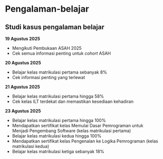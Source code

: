 Pengalaman-belajar
==
Studi kasus pengalaman belajar
--
  
**19 Agustus 2025**  
- Mengikuti Pembukaan ASAH 2025
- Cek semua informasi penting untuk *cohort* ASAH
  
**20 Agustus 2025**  
- Belajar kelas matrikulasi pertama sebanyak 8%
- Cek informasi penting yang terlewat
  
**21 Agustus 2025**  
- Belajar kelas matrikulasi pertama hingga 58%
- Cek kelas ILT terdekat dan memastikan kesediaan kehadiran
  
**23 Agustus 2025**  
- Belajar kelas matrikulasi pertama hingga 100%
- Mendapatkan sertifikat kelas Memulai Dasar Pemrograman untuk Menjadi Pengembang Software (kelas matrikulasi pertama)
- Belajar kelas matrikulasi kedua hingga 100%
- Mendapatkan sertifikat kelas Pengenalan ke Logika Pemrograman (kelas matrikulasi kedua)
- Belajar kelas matrikulasi ketiga sebanyak 18%
